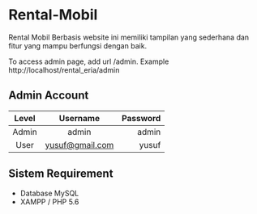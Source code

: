 # Rental-Mobil
Rental Mobil Berbasis website ini memiliki tampilan yang sederhana dan fitur yang mampu berfungsi dengan baik.

To access admin page, add url /admin. Example http://localhost/rental_eria/admin

## Admin Account
|   Level   |     Username      | Password |
|:---------:|:-----------------:|---------:|
| Admin     |  admin            | admin    |
| User      |  yusuf@gmail.com  | yusuf    |

## Sistem Requirement
- Database MySQL
- XAMPP / PHP 5.6
